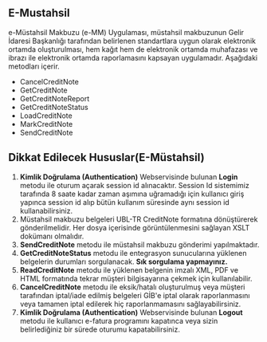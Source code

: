 ## E-Mustahsil
e-Müstahsil Makbuzu (e-MM) Uygulaması, müstahsil makbuzunun Gelir İdaresi Başkanlığı tarafından belirlenen standartlara uygun olarak elektronik ortamda oluşturulması, hem kağıt hem de elektronik ortamda muhafazası ve ibrazı ile elektronik ortamda raporlamasını kapsayan uygulamadır. Aşağıdaki metodları içerir.

* CancelCreditNote
* GetCreditNote
* GetCreditNoteReport
* GetCreditNoteStatus
* LoadCreditNote
* MarkCreditNote
* SendCreditNote

## Dikkat Edilecek Hususlar(E-Müstahsil)

1. **Kimlik Doğrulama (Authentication)** Webservisinde bulunan **Login** metodu ile oturum açarak session id alınacaktır. Session Id sistemimiz tarafında 8 saate kadar zaman aşımına uğramadığı için kullanıcı giriş yapınca session id alıp bütün kullanım süresinde aynı session id kullanabilirsiniz.
2. Müstahsil makbuzu belgeleri UBL-TR CreditNote formatına dönüştürerek gönderilmelidir. Her dosya içerisinde görüntülenmesini sağlayan XSLT dokümanı olmalıdır.
3. **SendCreditNote** metodu ile müstahsil makbuzu gönderimi yapılmaktadır.
4. **GetCreditNoteStatus** metodu ile entegrasyon sunucularına yüklenen belgelerin durumları sorgulanacak. **Sık sorgulama yapmayınız.**
5. **ReadCreditNote** metodu ile yüklenen belgenin imzalı XML, PDF ve HTML formatında tekrar müşteri bilgisayarına çekmek için kullanılabilir.
6. **CancelCreditNote** metodu ile eksik/hatalı oluşturulmuş veya müşteri tarafından iptal/iade edilmiş belgeleri GİB'e iptal olarak raporlanmasını veya tamamen iptal edilerek hiç raporlanmamasını sağlayabilirsiniz.
7. **Kimlik Doğrulama (Authentication)** Webservisinde bulunan  **Logout** metodu ile kullanıcı e-fatura programını kapatınca veya sizin belirlediğiniz bir sürede oturumu
kapatabilirsiniz.